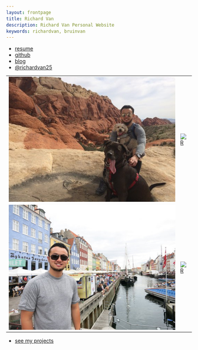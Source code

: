 ```yaml
---
layout: frontpage
title: Richard Van
description: Richard Van Personal Website
keywords: richardvan, bruinvan
---
```


<div class="navbar">
  <div class="navbar-inner">
      <ul class="nav">
          <li><a href="{{ BASE_PATH }}/assets/RichardVanResume.pdf">resume</a></li>
          <li><a href="https://github.com/richardvan">github</a></li>
          <li><a href="http://richardvanblog.wordpress.com">blog</a></li>
          <li><a href="https://twitter.com/richardvan25">@richardvan25</a></li>
      </ul>
  </div>
</div>

<table class="wide">
<tr>
  <td class="left">
    <a href="pages/publpics/iplotCorr.html">
        <img src="assets/pics/richardvan_2015-03-02_small.jpg" alt="Richard Van" title="Red Rock Canyon - Calico Hills, March 2016"/>
    </a>
  </td>
  <td class="right">
     <a href="pages/publpics/iplotCorr.html">
        <img src="http://www.hdwallpapers.in/walls/autumn_bench-HD.jpg" alt="R" title="R"/>
    </a>
  </td>
</tr>
<tr>
  <td class="left">
    <a href="pages/publpics/samplemixups_fig7.html">
        <img src="assets/pics/richardvan_2014-07-25_small.jpg" alt="Richard Van" title="Red Rock Canyon - Calico Hills, March 2016"/>
    </a>
  </td>
  <td class="right">
     <a href="pages/publpics/iplotCorr.html">
        <img src="http://www.hdwallpapers.in/walls/autumn_bench-HD.jpg" alt="R" title="R"/>
    </a>
  </td>
</tr>
</table>

<div class="navbar">
  <div class="navbar-inner">
      <ul class="nav">
          <li><a href="morefigs.html">see my projects</a></li>
      </ul>
  </div>
</div>
